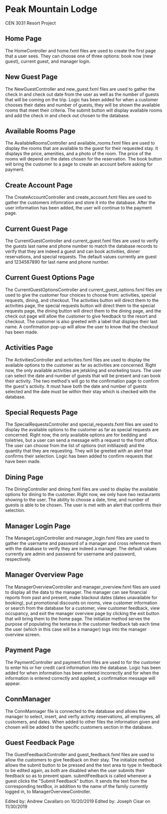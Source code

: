 # Peak Mountain Lodge
CEN 3031 Resort Project

## Home Page

The HomeController and home.fxml files are used to create the first page that a user sees. They can choose one of three options: book now (new guest), current guest, and manager login.

## New Guest Page
The NewGuestController and new_guest.fxml files are used to gather the check in and check out date from the user as well as the number of guests that will be coming on the trip. Logic has been added for when a customer chooses their dates and number of guests, they will be shown the available rooms that meet their criteria. The submit button will display available rooms and add the check in and check out chosen to the database.

## Available Rooms Page
The AvailableRoomsController and available_rooms.fxml files are used to display the rooms that are available to the guest for their requested stay. It displays the price, amenities, and a photo of the room. The price of the rooms will depend on the dates chosen for the reservation. The book button will bring the customer to a page to create an account before asking for payment. 

## Create Account Page
The CreateAccountController and create_account.fxml files are used to gather the customers infomration and store it into the database. After the user information has been added, the user will continue to the payment page.

## Current Guest Page
The CurrentGuestController and current_guest.fxml files are used to verify the guests last name and phone number to match the database records to verify that they are indeed a guest and can book activities, dinner reservations, and special requests. The default values currently are guest and 1234567890 for last name and phone number. 

## Current Guest Options Page
The CurrentGuestOptionsController and current_guest_options.fxml files are used to give the customer four choices to choose from: activities, special requests, dining, and checkout. The activities button will direct them to the activities page, the special requests button will direct them to the special requests page, the dining button will direct them to the dining page, and the check out page will allow the customer to give feedback to the resort and checkout. The customer is also greeted with a label that displays their last name. A confirmation pop-up will allow the user to know that the checkout has been made.
 
## Activities Page
The ActivitiesController and activities.fxml files are used to display the available options to the customer as far as activities are concerned. Right now, the only available activities are jetskiing and snorkeling tours. The user can select the date and number of guests that will be present and can book their activity. The two method's will go to the confirmation page to confirm the guest's activity. It must have both the date and number of guests selected and the date must be within their stay which is checked with the database.

## Special Requests Page
The SpecialRequestsController and special_requests.fxml files are used to display the available options to the customer as far as special requests are concerned. Right now, the only available options are for bedding and toiletries, but a user can send a message with a request to the front office. The user can choose from the list of options (not initiliazed) and the quantity that they are requesting. They will be greeted with an alert that confirms their selection. Logic has been added to confirm requests that have been made.

## Dining Page
The DiningController and dining.fxml files are used to display the available options for dining to the customer. Right now, we only have two restaurants showing to the user. The ability to choose a date, time, and number of guests is able to be chosen. The user is met with an alert that confirms their selection. 

## Manager Login Page
The ManagerLoginController and manager_login.fxml files are used to gather the username and password of a manager and cross reference them with the database to verify they are indeed a manager. The default values currently are admin and password for username and password, respectively.

## Manager Overview Page
The ManagerOverviewController and manager_overview.fxml files are used to display all the data to the manager. The manager can see financial reports from past and present, make blackout dates (dates unavailable for booking), put promotional discounts on rooms, view customer information or search from the database for a customer, view customer feedback, view occupancy, and exit the manager overview page by clicking the exit button that will bring them to the home page. The initialize method serves the purpose of populating the textarea in the customer feedback tab each time the user (which in this case will be a manager) logs into the manager overview screen.

## Payment Page
The PaymentController and payment.fxml files are used to for the customer to enter his or her credit card information into the database. 
Logic has been added for when information has been entered incorrectly and for when the information is entered correctly and applied, a confirmation message will appear. 

## ConnManager
The ConnMannager file is connected to the database and allows the manager to select, insert, and verfiy activity reservations, all employees, all customers, and dates. When added to other files the information given and chosen will be added to the specific customers section in the database.

## Guest Feedback Page
The GuestFeedbackController and guest_feedback.fxml files are used to allow the customers to give feedback on their stay. The initialize method allows the submit button to be pressed and the text area to type in feedback to be edited again, as both are disabled when the user submits their feedback so as to prevent spam. submitFeedback is called whenever a guest clicks the "Submit Feedback" button. It sends the text from the corresponding textBox, in addition to the name of the family currently logged in, to ManagerOverviewController.

Edited by: Andrew Cavallaro on 10/20/2019
Edited by: Joseph Cisar on 11/30/2019
